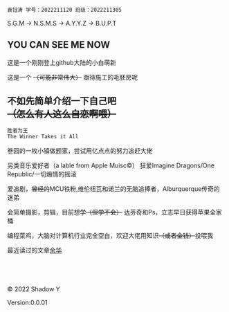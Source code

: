 ```markdown
袁钰涛 学号：2022211120 班级：2022211305
```

S.G.M -> N.S.M.S -> A.Y.Y.Z -> B.U.P.T

## **YOU CAN SEE ME NOW**

这是一个刚刚登上github大陆的小白萌新


这是一个 ~~（可能非常伟大）~~ 亟待施工的毛胚房呢


## **不如先简单介绍一下自己吧** ~~（怎么有人这么自恋啊喂）~~
```markdown
胜者为王
The Winner Takes it All
```
卷园的一枚小镇做题家，尝试用亿点点的努力追赶大佬

另类音乐爱好者（a lable from Apple Muisc©） 狂爱Imagine Dragons/One Republic/一切煽情的摇滚

爱追剧，~~曾经的~~MCU铁粉,维伦纽瓦和诺兰的无脑追捧者，Alburquerque传奇的迷弟

会简单摄影，剪辑，目前想学~~（但学不会）~~ 达芬奇和Ps，立志早日获得苹果全家桶

编程菜鸡，大脑对计算机行业完全空白，欢迎大佬用知识~~（或者金钱）~~投喂我

<!--
  ![投喂二维码~~（怎么真就金钱投喂了啊！！！）~~](https://github.com/Shadowyuan616/shadowyuan616.github.io/blob/main/img/paylink.jpg?raw=true)
  
  <center>投喂二维码（怎么真就金钱投喂了啊！！！)</center>  
-->
最近读过的文章[余华](https://www.bilibili.com/video/BV1GJ411x7h7/?spm_id_from=333.337.search-card.all.click&vd_source=939369f5893275426b81a67c5eaf4b90)
## &emsp; 

  © 2022 Shadow Y
  
  Version:0.0.01
